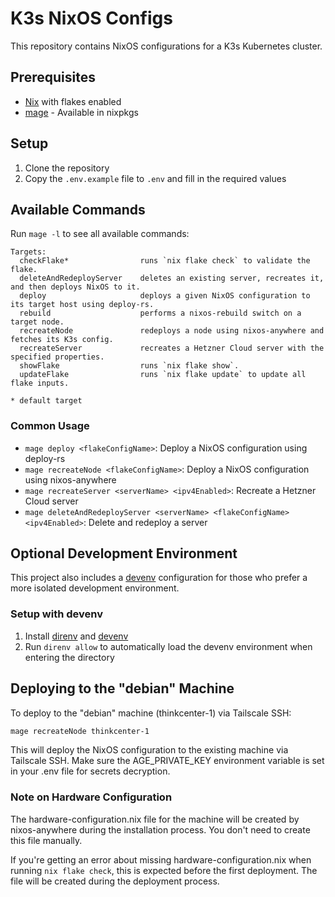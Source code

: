 # K3s NixOS Configs

This repository contains NixOS configurations for a K3s Kubernetes cluster.

## Prerequisites

- [Nix](https://nixos.org/download.html) with flakes enabled
- [mage](https://magefile.org/) - Available in nixpkgs

## Setup

1. Clone the repository
2. Copy the `.env.example` file to `.env` and fill in the required values

## Available Commands

Run `mage -l` to see all available commands:

```
Targets:
  checkFlake*                runs `nix flake check` to validate the flake.
  deleteAndRedeployServer    deletes an existing server, recreates it, and then deploys NixOS to it.
  deploy                     deploys a given NixOS configuration to its target host using deploy-rs.
  rebuild                    performs a nixos-rebuild switch on a target node.
  recreateNode               redeploys a node using nixos-anywhere and fetches its K3s config.
  recreateServer             recreates a Hetzner Cloud server with the specified properties.
  showFlake                  runs `nix flake show`.
  updateFlake                runs `nix flake update` to update all flake inputs.

* default target
```

### Common Usage

- `mage deploy <flakeConfigName>`: Deploy a NixOS configuration using deploy-rs
- `mage recreateNode <flakeConfigName>`: Deploy a NixOS configuration using nixos-anywhere
- `mage recreateServer <serverName> <ipv4Enabled>`: Recreate a Hetzner Cloud server
- `mage deleteAndRedeployServer <serverName> <flakeConfigName> <ipv4Enabled>`: Delete and redeploy a server

## Optional Development Environment

This project also includes a [devenv](https://devenv.sh/) configuration for those who prefer a more isolated development environment.

### Setup with devenv

1. Install [direnv](https://direnv.net/docs/installation.html) and [devenv](https://devenv.sh/getting-started/)
2. Run `direnv allow` to automatically load the devenv environment when entering the directory

## Deploying to the "debian" Machine

To deploy to the "debian" machine (thinkcenter-1) via Tailscale SSH:

```bash
mage recreateNode thinkcenter-1
```

This will deploy the NixOS configuration to the existing machine via Tailscale SSH. Make sure the AGE_PRIVATE_KEY environment variable is set in your .env file for secrets decryption.

### Note on Hardware Configuration

The hardware-configuration.nix file for the machine will be created by nixos-anywhere during the installation process. You don't need to create this file manually.

If you're getting an error about missing hardware-configuration.nix when running `nix flake check`, this is expected before the first deployment. The file will be created during the deployment process.
